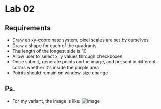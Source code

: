 # Lab 02
## Requirements
- Draw an xy-coordinate system, pixel scales are set by ourselves
- Draw a shape for each of the quadrants
- The length of the longest side is 10
- Allow user to select x, y values through checkboxes
- Once submit, generate points on the image, and present in different colors whether it's inside the purple area
- Points should remain on window size change
## Ps.
- For my variant, the image is like:
![image](https://user-images.githubusercontent.com/67905897/180386750-48f8712b-a2a1-47a2-87e1-f7bf16f179b0.png)
